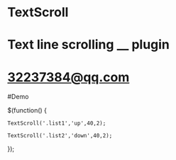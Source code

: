 # TextScroll
# Text line scrolling __ plugin
# 32237384@qq.com

#Demo

$(function() {

	TextScroll('.list1','up',40,2);
	
	TextScroll('.list2','down',40,2);
	
});
